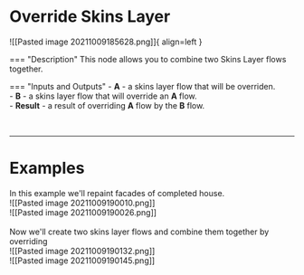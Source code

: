# **Override Skins Layer**


![[Pasted image 20211009185628.png]]{ align=left }

=== "Description"
	This node allows you to combine two Skins Layer flows together.  
	
=== "Inputs and Outputs"
	- **A** - a skins layer flow that will be overriden.  
	- **B** - a skins layer flow that will override an **A** flow.   
	- **Result** - a result of overriding **A** flow by the **B** flow.  

<br />

--------

# Examples
In this example we'll repaint facades of completed house.  
![[Pasted image 20211009190010.png]]  
![[Pasted image 20211009190026.png]]  
<br />
Now we'll create two skins layer flows and combine them together by overriding  
![[Pasted image 20211009190132.png]]  
![[Pasted image 20211009190145.png]]  
